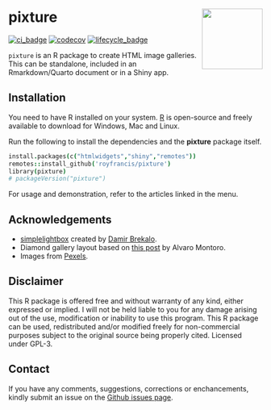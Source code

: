 # pixture <img src="logo.webp" style="width:120px;float:right;" align="right" />

[![ci_badge](https://github.com/royfrancis/pixture/workflows/r-cmd-check/badge.svg)](https://github.com/royfrancis/pixture/actions?workflow=r-cmd-check) [![codecov](https://codecov.io/gh/royfrancis/pixture/branch/main/graph/badge.svg?token=4DOQ8HNQFK)](https://app.codecov.io/gh/royfrancis/pixture/) [![lifecycle_badge](https://lifecycle.r-lib.org/articles/figures/lifecycle-experimental.svg)](https://lifecycle.r-lib.org/articles/stages.html#experimental)

`pixture` is an R package to create HTML image galleries. This can be standalone, included in an Rmarkdown/Quarto document or in a Shiny app.

## Installation  

You need to have R installed on your system. [R](https://www.r-project.org/) is open-source and freely available to download for Windows, Mac and Linux.

Run the following to install the dependencies and the **pixture** package itself.

```coffee
install.packages(c("htmlwidgets","shiny","remotes"))
remotes::install_github('royfrancis/pixture')
library(pixture)
# packageVersion("pixture")
```

For usage and demonstration, refer to the articles linked in the menu.

## Acknowledgements

- [simplelightbox](https://github.com/dbrekalo/simpleLightbox) created by [Damir Brekalo](https://dbrekalo.github.io/simpleLightbox/).
- Diamond gallery layout based on [this post](https://dev.to/alvaromontoro/creating-an-interactive-image-gallery-with-html-and-css-35pi) by Alvaro Montoro. 
- Images from [Pexels](https://www.pexels.com/).

## Disclaimer

This R package is offered free and without warranty of any kind, either expressed or implied. I will not be held liable to you for any damage arising out of the use, modification or inability to use this program. This R package can be used, redistributed and/or modified freely for non-commercial purposes subject to the original source being properly cited. Licensed under GPL-3.

## Contact

If you have any comments, suggestions, corrections or enchancements, kindly submit an issue on the [Github issues page](https://github.com/royfrancis/pixture/issues).
